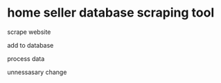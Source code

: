 # home seller database scraping tool

scrape website

add to database

process data

 unnessasary change
